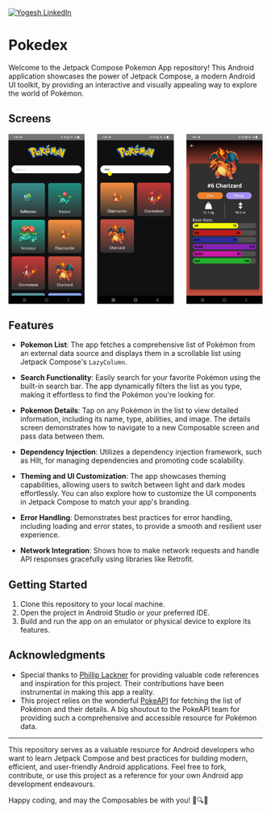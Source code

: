 [![Yogesh LinkedIn](https://img.shields.io/badge/Yogesh-LinkedIn-blue.svg?style=for-the-badge)](https://www.linkedin.com/in/yogesh-verma-221375116/)

# Pokedex
Welcome to the Jetpack Compose Pokemon App repository! This Android application showcases the power of Jetpack Compose, a modern Android UI toolkit, by providing an interactive and visually appealing way to explore the world of Pokémon.

## Screens
<div style="display: flex; justify-content: space-between;">
    <img src="list.jpg" alt="Image 1" width="30%">
    <img src="Search.jpg" alt="Image 2" width="30%">
    <img src="Details.jpg" alt="Image 3" width="30%">
</div>

## Features

- **Pokemon List**: The app fetches a comprehensive list of Pokémon from an external data source and displays them in a scrollable list using Jetpack Compose's `LazyColumn`.

- **Search Functionality**: Easily search for your favorite Pokémon using the built-in search bar. The app dynamically filters the list as you type, making it effortless to find the Pokémon you're looking for.

- **Pokemon Details**: Tap on any Pokémon in the list to view detailed information, including its name, type, abilities, and image. The details screen demonstrates how to navigate to a new Composable screen and pass data between them.

- **Dependency Injection**: Utilizes a dependency injection framework, such as Hilt, for managing dependencies and promoting code scalability.

- **Theming and UI Customization**: The app showcases theming capabilities, allowing users to switch between light and dark modes effortlessly. You can also explore how to customize the UI components in Jetpack Compose to match your app's branding.

- **Error Handling**: Demonstrates best practices for error handling, including loading and error states, to provide a smooth and resilient user experience.

- **Network Integration**: Shows how to make network requests and handle API responses gracefully using libraries like Retrofit.

## Getting Started

1. Clone this repository to your local machine.
2. Open the project in Android Studio or your preferred IDE.
3. Build and run the app on an emulator or physical device to explore its features.


## Acknowledgments

- Special thanks to [Phillip Lackner](https://github.com/phillip-lackner) for providing valuable code references and inspiration for this project. Their contributions have been instrumental in making this app a reality.
- This project relies on the wonderful [PokeAPI](https://pokeapi.co/) for fetching the list of Pokémon and their details. A big shoutout to the PokeAPI team for providing such a comprehensive and accessible resource for Pokémon data.

---

This repository serves as a valuable resource for Android developers who want to learn Jetpack Compose and best practices for building modern, efficient, and user-friendly Android applications. Feel free to fork, contribute, or use this project as a reference for your own Android app development endeavours.

Happy coding, and may the Composables be with you! 🚀🔍📱

